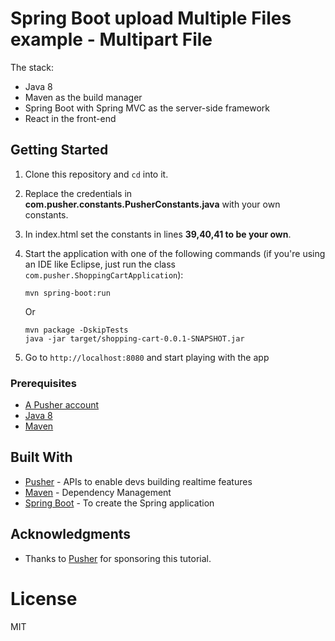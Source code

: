 # Spring Boot upload Multiple Files example - Multipart File

The stack:

- Java 8
- Maven as the build manager
- Spring Boot with Spring MVC as the server-side framework
- React in the front-end

## Getting Started
1. Clone this repository and `cd` into it.

2. Replace the credentials in **com.pusher.constants.PusherConstants.java** with your own constants.

3. In index.html set the constants in lines **39,40,41 to be your own**.

4. Start the application with one of the following commands (if you're using an IDE like Eclipse, just run the class `com.pusher.ShoppingCartApplication`):

    ```
    mvn spring-boot:run
    ```
    
    Or
    
    ```
    mvn package -DskipTests
    java -jar target/shopping-cart-0.0.1-SNAPSHOT.jar 
    ```
    
5. Go to `http://localhost:8080` and start playing with the app

### Prerequisites

- [A Pusher account](https://pusher.com/)
- [Java 8](http://www.oracle.com/technetwork/java/javase/downloads/jdk8-downloads-2133151.html)
- [Maven](https://maven.apache.org/download.cgi)

## Built With

* [Pusher](https://pusher.com/) - APIs to enable devs building realtime features
* [Maven](https://maven.apache.org/) - Dependency Management
* [Spring Boot](https://projects.spring.io/spring-boot/) - To create the Spring application

## Acknowledgments

* Thanks to [Pusher](https://pusher.com/) for sponsoring this tutorial.

# License
MIT
